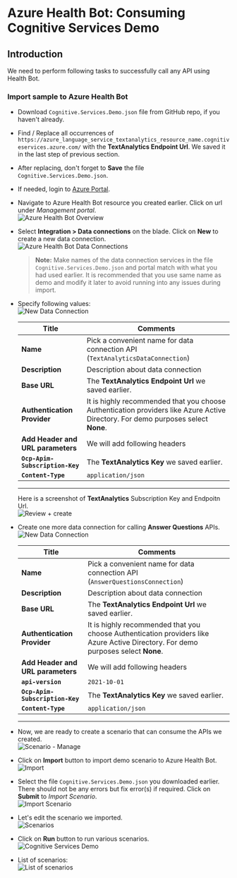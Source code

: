 # Azure Health Bot: Consuming Cognitive Services Demo

## Introduction

We need to perform following tasks to successfully call any API using Health Bot.

### Import sample to Azure Health Bot

- Download `Cognitive.Services.Demo.json` file from GitHub repo, if you haven't already.

- Find / Replace all occurrences of `https://azure_language_service_textanalytics_resource_name.cognitiveservices.azure.com/` with the **TextAnalytics Endpoint Url**. We saved it in the last step of previous section.

- After replacing, don't forget to **Save** the file `Cognitive.Services.Demo.json`.

- If needed, login to [Azure Portal](https://portla.azure.com).

- Navigate to Azure Health Bot resource you created earlier. Click on url under *Management portal*.  
  ![Azure Health Bot Overview](./media/image009.png)

- Select **Integration > Data connections** on the blade. Click on **New** to create a new data connection.  
  ![Azure Health Bot Data Connections](./media/image010.png)

  > **Note:**
  > Make names of the data connection services in the file `Cognitive.Services.Demo.json` and portal match with what you had used earlier.
  > It is recommended that you use same name as demo and modify it later to avoid running into any issues during import.

- Specify following values:  
  ![New Data Connection](./media/image011.png)

  | **Title** | **Comments** |
  | --------- | -------------|
  | **Name** | Pick a convenient name for data connection API (`TextAnalyticsDataConnection`) |
  | **Description** | Description about data connection |
  | **Base URL** | The **TextAnalytics Endpoint Url** we saved earlier. |
  | **Authentication Provider** | It is highly recommended that you choose Authentication providers like Azure Active Directory. For demo purposes select **None**. |
  | **Add Header and URL parameters** | We will add following headers |
  | **`Ocp-Apim-Subscription-Key`** | The **TextAnalytics Key** we saved earlier. |
  | **`Content-Type`** | `application/json` |
  ------------ ---------------

  Here is a screenshot of **TextAnalytics** Subscription Key and Endpoitn Url.  
  ![Review + create](./media/image007.png)

- Create one more data connection for calling **Answer Questions** APIs.  
  ![New Data Connection](./media/image012.png)

  | **Title** | **Comments** |
  | --------- | -------------|
  | **Name** | Pick a convenient name for data connection API (`AnswerQuestionsConnection`) |
  | **Description** | Description about data connection |
  | **Base URL** | The **TextAnalytics Endpoint Url** we saved earlier. |
  | **Authentication Provider** | It is highly recommended that you choose Authentication providers like Azure Active Directory. For demo purposes select **None**. |
  | **Add Header and URL parameters** | We will add following headers |
  | **`api-version`** | `2021-10-01` |
  | **`Ocp-Apim-Subscription-Key`** | The **TextAnalytics Key** we saved earlier. |
  | **`Content-Type`** | `application/json` |
  ------------ ---------------

- Now, we are ready to create a scenario that can consume the APIs we created.  
  ![Scenario - Manage](./media/image013.png)

- Click on **Import** button to import demo scenario to Azure Health Bot.  
  ![Import](./media/image014.png)

- Select the file `Cognitive.Services.Demo.json` you downloaded earlier. There should not be any errors but fix error(s) if required. Click on **Submit** to *Import Scenario*.  
  ![Import Scenario](./media/image015.png)

- Let's edit the scenario we imported.  
  ![Scenarios](./media/image016.png)

- Click on **Run** button to run various scenarios.  
  ![Cognitive Services Demo](./media/image017.png)

- List of scenarios:  
  ![List of scenarios](./media/image018.png)

